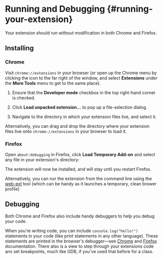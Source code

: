 # Running and Debugging {#running-your-extension}

Your extension should run without modification in both Chrome and Firefox.

## Installing

### Chrome

 Visit `chrome://extensions` in your browser \(or open up the Chrome menu by clicking the icon to the far right of the window, and select **Extensions** under the **More Tools** menu to get to the same place\).

1.  Ensure that the **Developer mode** checkbox in the top right-hand corner is checked.

2.  Click **Load unpacked extension…** to pop up a file-selection dialog.

3.  Navigate to the directory in which your extension files live, and select it.

 Alternatively, you can drag and drop the directory where your extension files live onto `chrome://extensions` in your browser to load it.

### Firefox

Open `about:debugging` in Firefox, click **Load Temporary Add-on** and select any file in your extension's directory:

The extension will now be installed, and will stay until you restart Firefox.

Alternatively, you can run the extension from the command line using the [web-ext](https://developer.mozilla.org/en-US/docs/Mozilla/Add-ons/WebExtensions/Getting_started_with_web-ext) tool \(which can be handy as it launches a temporary, clean brower profile\)

## Debugging

Both Chrome and Firefox also include handy debuggers to help you debug your code. 

When you're writing code, you can include `console.log("hello!")` statements in your code \(like print statements in any other language\). These statements are printed in the browser's debugger—see [Chrome](https://developer.chrome.com/extensions/tut_debugging) and [Firefox](https://developer.mozilla.org/en-US/Add-ons/WebExtensions/Debugging) documentation. There also is a view to step through your extensions code ans set breakpoints, much like GDB, if you've used that before for a class.



